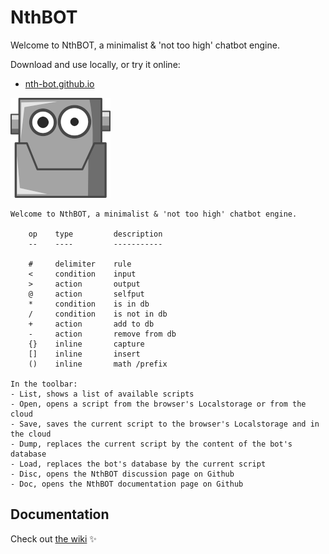 # NthBOT

Welcome to NthBOT, a minimalist &amp; 'not too high' chatbot engine.

Download and use locally, or try it online:

* [nth-bot.github.io](https://nth-bot.github.io/)

[![](https://github.com/nth-bot/nth-bot.github.io/raw/main/small-android.png)](https://nth-bot.github.io/)

    Welcome to NthBOT, a minimalist & 'not too high' chatbot engine.

        op    type         description
        --    ----         -----------
        
        #     delimiter    rule
        <     condition    input
        >     action       output
        @     action       selfput
        *     condition    is in db
        /     condition    is not in db
        +     action       add to db
        -     action       remove from db
        {}    inline       capture
        []    inline       insert
        ()    inline       math /prefix
        
    In the toolbar:
    - List, shows a list of available scripts
    - Open, opens a script from the browser's Localstorage or from the cloud
    - Save, saves the current script to the browser's Localstorage and in the cloud
    - Dump, replaces the current script by the content of the bot's database
    - Load, replaces the bot's database by the current script
    - Disc, opens the NthBOT discussion page on Github
    - Doc, opens the NthBOT documentation page on Github
        
## Documentation

Check out [the wiki](https://github.com/nth-bot/nth-bot.github.io/wiki) ✨
  
